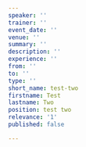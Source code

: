 ```yaml
---
speaker: ''
trainer: ''
event_date: ''
venue: ''
summary: ''
description: ''
experience: ''
from: ''
to: ''
type: ''
short_name: test-two
firstname: Test
lastname: Two
position: test two
relevance: '1'
published: false

---
```


